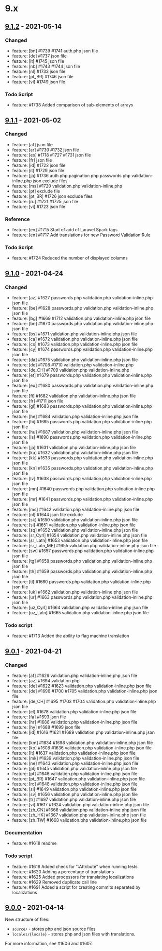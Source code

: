 # 9.x

## [9.1.2] - 2021-05-14

### Changed

* feature: [bn] #1739 #1741 auth.php json file
* feature: [de] #1737 json file
* feature: [it] #1745 json file
* feature: [nb] #1743 #1744 json file
* feature: [nl] #1733 json file
* feature: [pt_BR] #1746 json file
* feature: [vi] #1749 json file

### Todo Script

* feature: #1738 Added comparison of sub-elements of arrays

## [9.1.1] - 2021-05-02

### Changed

* feature: [af] json file
* feature: [ar] #1730 #1732 json file
* feature: [es] #1718 #1727 #1731 json file
* feature: [fr] json file
* feature: [id] #1722 json file
* feature: [it] #1729 json file
* feature: [ja] #1736 auth.php pagination.php passwords.php validation-inline.php json exclude files
* feature: [ms] #1720 validation.php validation-inline.php
* feature: [pt] exclude file
* feature: [pt_BR] #1726 json exclude files
* feature: [ru] #1721 #1725 json file
* feature: [vi] #1723 json file

### Reference

* feature: [en] #1715 Start of add of Laravel Spark tags
* feature: [en] #1717 Add translations for new Password Validation Rule

### Todo Script

* feature: #1724 Reduced the number of displayed columns

## [9.1.0] - 2021-04-24

### Changed

* feature: [az] #1627 passwords.php validation.php validation-inline.php json file
* feature: [be] #1628 passwords.php validation.php validation-inline.php json file
* feature: [bg] #1669 #1712 validation.php validation-inline.php json file
* feature: [bn] #1670 passwords.php validation.php validation-inline.php json file
* feature: [bs] #1671 validation.php validation-inline.php json file
* feature: [ca] #1672 validation.php validation-inline.php json file
* feature: [cs] #1673 validation.php validation-inline.php json file
* feature: [cy] #1674 passwords.php validation.php validation-inline.php json file
* feature: [da] #1675 validation.php validation-inline.php json file
* feature: [de] #1708 #1710 validation.php validation-inline.php
* feature: [de_CH] #1709 validation.php validation-inline.php
* feature: [et] #1679 passwords.php validation.php validation-inline.php json file
* feature: [eu] #1680 passwords.php validation.php validation-inline.php json file
* feature: [fi] #1682 validation.php validation-inline.php json file
* feature: [fr] #1711 json file
* feature: [gl] #1683 passwords.php validation.php validation-inline.php json file
* feature: [he] #1684 validation.php validation-inline.php json file
* feature: [hi] #1685 passwords.php validation.php validation-inline.php json file
* feature: [hu] #1687 validation.php validation-inline.php json file
* feature: [is] #1690 passwords.php validation.php validation-inline.php json file
* feature: [ja] #1631 validation.php validation-inline.php json file
* feature: [ka] #1632 validation.php validation-inline.php json file
* feature: [kk] #1633 passwords.php validation.php validation-inline.php json file
* feature: [kn] #1635 passwords.php validation.php validation-inline.php json file
* feature: [lv] #1638 passwords.php validation.php validation-inline.php json file
* feature: [mn] #1640 passwords.php validation.php validation-inline.php json file
* feature: [mr] #1641 passwords.php validation.php validation-inline.php json file
* feature: [ms] #1642 validation.php validation-inline.php json file
* feature: [nl] #1644 json file exclude
* feature: [sk] #1650 validation.php validation-inline.php json file
* feature: [sl] #1651 validation.php validation-inline.php json file
* feature: [sq] #1652 validation.php validation-inline.php json file
* feature: [sr_Cyrl] #1654 validation.php validation-inline.php json file
* feature: [sr_Latn] #1653 validation.php validation-inline.php json file
* feature: [sr_Latn_ME] #1655 validation.php validation-inline.php json file
* feature: [sw] #1657 passwords.php validation.php validation-inline.php json file
* feature: [tg] #1658 passwords.php validation.php validation-inline.php json file
* feature: [th] #1659 passwords.php validation.php validation-inline.php json file
* feature: [tl] #1660 passwords.php validation.php validation-inline.php json file
* feature: [uk] #1662 validation.php validation-inline.php json file
* feature: [ur] #1663 passwords.php validation.php validation-inline.php json file
* feature: [uz_Cyrl] #1664 validation.php validation-inline.php json file
* feature: [uz_Latn] #1665 validation.php validation-inline.php json file

### Todo script

* feature: #1713 Added the ability to flag machine translation

## [9.0.1] - 2021-04-21

### Changed

* feature: [af] #1626 validation.php validation-inline.php json file
* feature: [az] #1694 validation.php
* feature: [de] #1622 #1623 validation.php validation-inline.php json file
* feature: [de] #1696 #1700 #1705 validation.php validation-inline.php json file
* feature: [de_CH] #1695 #1703 #1704 validation.php validation-inline.php json file
* feature: [el] #1678 validation.php validation-inline.php json file
* feature: [fa] #1693 json file
* feature: [hr] #1686 validation.php validation-inline.php json file
* feature: [hy] #1688 #1699 json file
* feature: [id] #1616 #1621 #1689 validation.php validation-inline.php json file
* feature: [km] #1634 #1698 validation.php validation-inline.php json file
* feature: [ko] #1608 #1636 validation.php validation-inline.php json file
* feature: [lt] #1637 validation.php validation-inline.php json file
* feature: [mk] #1639 validation.php validation-inline.php json file
* feature: [ne] #1643 validation.php validation-inline.php json file
* feature: [pl] #1645 validation.php validation-inline.php json file
* feature: [pt] #1646 validation.php validation-inline.php json file
* feature: [pt_BR] #1647 validation.php validation-inline.php json file
* feature: [ro] #1648 validation.php validation-inline.php json file
* feature: [si] #1649 validation.php validation-inline.php json file
* feature: [sv] #1656 validation.php validation-inline.php json file
* feature: [tr] #1697 validation.php validation-inline.php json file
* feature: [vi] #1617 #1624 validation.php validation-inline.php json file
* feature: [zh_CN] #1666 validation.php validation-inline.php json file
* feature: [zh_HK] #1667 validation.php validation-inline.php json file
* feature: [zh_TW] #1668 validation.php validation-inline.php json file

### Documentation

* feature: #1618 readme

### Todo script

* feature: #1619 Added check for ":Attribute" when running tests
* feature: #1620 Adding a percentage of translations
* feature: #1625 Added processors for translating localizations
* feature: #1629 Removed duplicate call line
* feature: #1691 Added a script for creating commits separated by localizations

## [9.0.0] - 2021-04-14

New structure of files:

* `source/` - stores php and json source files
* `locales/{locale}` - stores php and json files with translations.

For more information, see #1606 and #1607.


[9.1.2]: https://github.com/caouecs/Laravel-lang/compare/9.1.1...9.1.2
[9.1.1]: https://github.com/caouecs/Laravel-lang/compare/9.1.0...9.1.1
[9.1.0]: https://github.com/caouecs/Laravel-lang/compare/9.0.1...9.1.0
[9.0.1]: https://github.com/caouecs/Laravel-lang/compare/9.0.0...9.0.1
[9.0.0]: https://github.com/caouecs/Laravel-lang/compare/8.1.3...9.0.0
